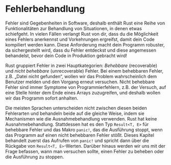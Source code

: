 # Fehlerbehandlung

Fehler sind Gegebenheiten in Software, deshalb enthält Rust eine Reihe von
Funktionalitäten zur Behandlung von Situationen, in denen etwas schiefgeht. In
vielen Fällen verlangt Rust von dir, dass du die Möglichkeit eines Fehlers
anerkennst und Vorkehrungen ergreifst, damit dein Code kompiliert werden kann.
Diese Anforderung macht dein Programm robuster, da sichergestellt wird, dass du
Fehler entdeckst und diese angemessen behandelst, bevor dein Code in Produktion
gebracht wird!

Rust gruppiert Fehler in zwei Hauptkategorien: *Behebbare* (recoverable) und
*nicht behebbare* (unrecoverable) Fehler. Bei einem behebbaren Fehler, z.B.
„Datei nicht gefunden“, wollen wir das Problem wahrscheinlich dem Benutzer
melden und den Vorgang erneut versuchen. Nicht behebbare Fehler sind immer
Symptome von Programmierfehlern, z.B. der Versuch, auf eine Stelle hinter dem
Ende eines Arrays zuzugreifen, und deshalb wollen wir das Programm sofort
anhalten.

Die meisten Sprachen unterscheiden nicht zwischen diesen beiden Fehlerarten und
behandeln beide auf die gleiche Weise, indem sie Mechanismen wie die
Ausnahmebehandlung verwenden. Rust hat keine Ausnahmebehandlung. Stattdessen
hat es den Typ `Result<T, E>` für behebbare Fehler und das Makro `panic!`, das
die Ausführung stoppt, wenn das Programm auf einen nicht behebbaren Fehler
stößt. Dieses Kapitel behandelt zuerst das Aufrufen von `panic!` und spricht
dann über die Rückgabe von `Result<T, E>`-Werten. Darüber hinaus werden wir
uns mit der Frage befassen, wann man versuchen sollte, einen Fehler zu beheben
oder die Ausführung zu stoppen.
